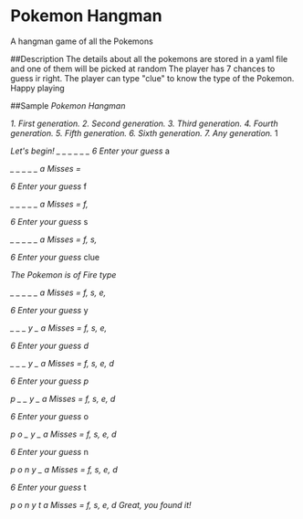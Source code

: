 # Pokemon Hangman
A hangman game of all the Pokemons

##Description
The details about all the pokemons are stored in a yaml file and one of them will be picked at random
The player has 7 chances to guess ir right. The player can type "clue" to know the type of the Pokemon. Happy playing

##Sample
          *Pokemon Hangman*
          
*1. First generation.*
*2. Second generation.*
*3. Third generation.*
*4. Fourth generation.*
*5. Fifth generation.*
*6. Sixth generation.*
*7. Any generation.*
1

 *Let's begin!*
*_ _ _ _ _ _*
*6*
*Enter your guess*
a

*_ _ _ _ _ a*
*Misses =* 

*6*
*Enter your guess*
f

*_ _ _ _ _ a*
*Misses = f,*

*6*
*Enter your guess*
s

*_ _ _ _ _ a*
*Misses = f, s,* 

*6*
*Enter your guess*
clue

*The Pokemon is of Fire type*

*_ _ _ _ _ a*
*Misses = f, s, e,* 

*6*
*Enter your guess*
y

*_ _ _ y _ a*
*Misses = f, s, e,*

*6*
*Enter your guess*
*d*

*_ _ _ y _ a*
*Misses = f, s, e, d*

*6*
*Enter your guess*
*p*

*p _ _ y _ a*
*Misses = f, s, e, d*

*6*
*Enter your guess* 
o

*p o _ y _ a*
*Misses = f, s, e, d*

*6*
*Enter your guess*
n

*p o n y _ a*
*Misses = f, s, e, d*

*6*
*Enter your guess*
t

*p o n y t a*
*Misses = f, s, e, d*
*Great, you found it!*

